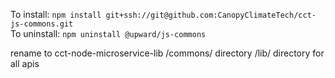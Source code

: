 To install: `npm install git+ssh://git@github.com:CanopyClimateTech/cct-js-commons.git` \
To uninstall: `npm uninstall @upward/js-commons`

rename to cct-node-microservice-lib
/commons/ directory
/lib/ directory for all apis